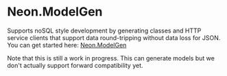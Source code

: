 ﻿Neon.ModelGen
============

Supports noSQL style development by generating classes and HTTP service clients that support data round-tripping without data loss for JSON.  You can get started here: [Neon.ModelGen](https://doc.neonkube.com/N_Neon_ModelGen.htm)

Note that this is still a work in progress.  This can generate models but we don't actually support forward compatibility yet.


